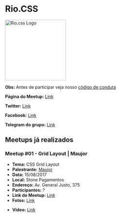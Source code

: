 # Rio.CSS

<img src="https://raw.githubusercontent.com/riocss/riocss/master/artefacts/logo/logo-riocss.png" width="200px" alt="Rio.css Logo">

**Obs:** Antes de participar veja nosso [código de conduta](https://github.com/riocss/riocss/blob/master/CONDUTA.md)

**Página do Meetup:** [Link](http://bit.ly/meetupRiocssGithub)

**Twitter:** [Link](http://bit.ly/twitterRiocssGithub)

**Facebook:** [Link](http://bit.ly/faceRiocssGithub)

**Telegram do grupo:** [Link](https://t.me/cssRJ)

## Meetups já realizados

### Meetup #01 - Grid Layout | Maujor

* **Tema:** CSS Grid Layout
* **Palestrante:** [Maujor](https://twitter.com/maujor)
* **Data:** 15/08/2017
* **Local:** Stone Pagamentos
* **Endereço:** Av. General Justo, 375
* **Participantes:** ?
* **Link do Meetup:** [Link](https://www.meetup.com/pt-BR/Rio-css/events/242379247/)
* **Fotos:** [Link](https://github.com/riocss/riocss/tree/meetup-01/artefacts/fotos-evento-01)
- **Video:** [Link](https://youtu.be/rVVwNTTkNpc)


